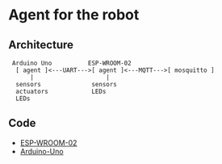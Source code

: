 # Agent for the robot

## Architecture

```
 Arduino Uno          ESP-WROOM-02
  [ agent ]<---UART--->[ agent ]<---MQTT--->[ mosquitto ]
      |                    |
  sensors              sensors
  actuators            LEDs
  LEDs
```

## Code

- [ESP-WROOM-02](./esp_wroom_02)
- [Arduino-Uno](./arduino_uno)
